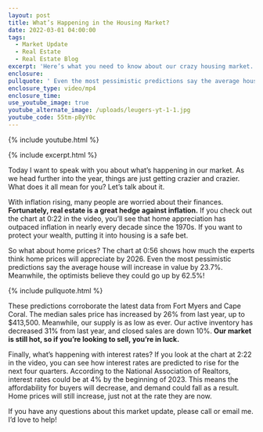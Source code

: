 ```yaml
---
layout: post
title: What’s Happening in the Housing Market?
date: 2022-03-01 04:00:00
tags:
  - Market Update
  - Real Estate
  - Real Estate Blog
excerpt: 'Here’s what you need to know about our crazy housing market. '
enclosure:
pullquote: ' Even the most pessimistic predictions say the average house will appreciate 23.7% by 2026.'
enclosure_type: video/mp4
enclosure_time:
use_youtube_image: true
youtube_alternate_image: /uploads/leugers-yt-1-1.jpg
youtube_code: 55tm-pByY0c
---
```

{% include youtube.html %}

{% include excerpt.html %}

Today I want to speak with you about what’s happening in our market. As we head further into the year, things are just getting crazier and crazier. What does it all mean for you? Let’s talk about it.&nbsp;

With inflation rising, many people are worried about their finances. **Fortunately, real estate is a great hedge against inflation.** If you check out the chart at 0:22 in the video, you’ll see that home appreciation has outpaced inflation in nearly every decade since the 1970s. If you want to protect your wealth, putting it into housing is a safe bet.&nbsp;

So what about home prices? The chart at 0:56 shows how much the experts think home prices will appreciate by 2026. Even the most pessimistic predictions say the average house will increase in value by 23.7%. Meanwhile, the optimists believe they could go up by 62.5%\!

{% include pullquote.html %}

These predictions corroborate the latest data from Fort Myers and Cape Coral. The median sales price has increased by 26% from last year, up to $413,500. Meanwhile, our supply is as low as ever. Our active inventory has decreased 31% from last year, and closed sales are down 10%. **Our market is still hot, so if you’re looking to sell, you’re in luck.**

Finally, what’s happening with interest rates? If you look at the chart at 2:22 in the video, you can see how interest rates are predicted to rise for the next four quarters. According to the National Association of Realtors, interest rates could be at 4% by the beginning of 2023. This means the affordability for buyers will decrease, and demand could fall as a result. Home prices will still increase, just not at the rate they are now.&nbsp;

If you have any questions about this market update, please call or email me. I’d love to help\!&nbsp;&nbsp;
